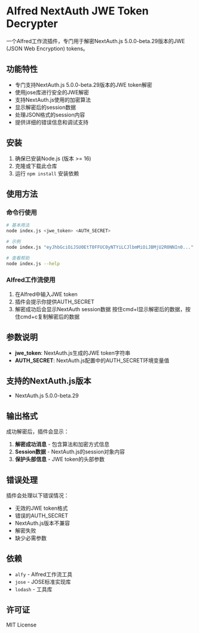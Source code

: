 # Alfred NextAuth JWE Token Decrypter

一个Alfred工作流插件，专门用于解密NextAuth.js 5.0.0-beta.29版本的JWE (JSON Web Encryption) tokens。

## 功能特性

- 专门支持NextAuth.js 5.0.0-beta.29版本的JWE token解密
- 使用jose库进行安全的JWE解密
- 支持NextAuth.js使用的加密算法
- 显示解密后的session数据
- 处理JSON格式的session内容
- 提供详细的错误信息和调试支持

## 安装

1. 确保已安装Node.js (版本 >= 16)
2. 克隆或下载此仓库
3. 运行 `npm install` 安装依赖

## 使用方法

### 命令行使用

```bash
# 基本用法
node index.js <jwe_token> <AUTH_SECRET>

# 示例
node index.js "eyJhbGciOiJSU0EtT0FFUC0yNTYiLCJlbmMiOiJBMjU2R0NNIn0..." "your-auth-secret-here"

# 查看帮助
node index.js --help
```

### Alfred工作流使用

1. 在Alfred中输入JWE token
2. 插件会提示你提供AUTH_SECRET
3. 解密成功后会显示NextAuth session数据 按住cmd+l显示解密后的数据，按住cmd+c复制解密后的数据

## 参数说明

- **jwe_token**: NextAuth.js生成的JWE token字符串
- **AUTH_SECRET**: NextAuth.js配置中的AUTH_SECRET环境变量值

## 支持的NextAuth.js版本

- NextAuth.js 5.0.0-beta.29

## 输出格式

成功解密后，插件会显示：

1. **解密成功消息** - 包含算法和加密方式信息
2. **Session数据** - NextAuth.js的session对象内容
3. **保护头部信息** - JWE token的头部参数

## 错误处理

插件会处理以下错误情况：

- 无效的JWE token格式
- 错误的AUTH_SECRET
- NextAuth.js版本不兼容
- 解密失败
- 缺少必需参数

## 依赖

- `alfy` - Alfred工作流工具
- `jose` - JOSE标准实现库
- `lodash` - 工具库


## 许可证

MIT License 